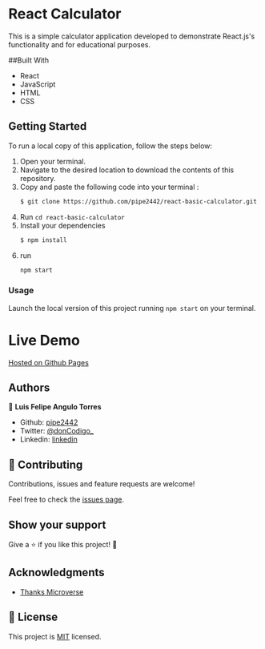 # React Calculator

This is a simple calculator application developed to demonstrate React.js's functionality and for educational purposes.

##Built With
- React
- JavaScript
- HTML
- CSS

## Getting Started
To run a local copy of this application, follow the steps below:

1. Open your terminal.
2. Navigate to the desired location to download the contents of this repository.
3. Copy and paste the following code into your terminal :
   ```bash
   $ git clone https://github.com/pipe2442/react-basic-calculator.git
   ```
4. Run `cd react-basic-calculator`
5. Install your dependencies 
    ```bash
    $ npm install
    ```
6. run
    ```bash
    npm start
    ``` 
    
### Usage
Launch the local version of this project running `npm start` on your terminal.


# Live Demo
[Hosted on Github Pages](https://pipe2442.github.io/react-basic-calculator/)

## Authors

👤 **Luis Felipe Angulo Torres**

- Github: [pipe2442](https://github.com/pipe2442)
- Twitter: [@donCodigo_](https://twitter.com/donCodigo_)
- Linkedin: [linkedin](https://www.linkedin.com/in/luis-felipe-angulo-torres-95098b139/)

## 🤝 Contributing

Contributions, issues and feature requests are welcome!

Feel free to check the [issues page](https://github.com/pipe2442/testing_practice/issues).

## Show your support

Give a ⭐️ if you like this project! 🤝 

## Acknowledgments

- [Thanks Microverse](https://github.com/microverseinc)
  
## 📝 License

This project is [MIT](LICENSE) licensed.

